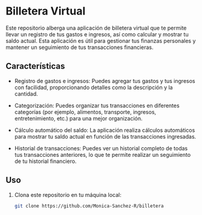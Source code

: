 # Billetera Virtual

Este repositorio alberga una aplicación de billetera virtual que te permite llevar un registro de tus gastos e ingresos, así como calcular y mostrar tu saldo actual. Esta aplicación es útil para gestionar tus finanzas personales y mantener un seguimiento de tus transacciones financieras.

## Características

- Registro de gastos e ingresos: Puedes agregar tus gastos y tus ingresos con facilidad, proporcionando detalles como la descripción y la cantidad.

- Categorización: Puedes organizar tus transacciones en diferentes categorías (por ejemplo, alimentos, transporte, ingresos, entretenimiento, etc.) para una mejor organización.

- Cálculo automático del saldo: La aplicación realiza cálculos automáticos para mostrar tu saldo actual en función de las transacciones ingresadas.

- Historial de transacciones: Puedes ver un historial completo de todas tus transacciones anteriores, lo que te permite realizar un seguimiento de tu historial financiero.

## Uso

1. Clona este repositorio en tu máquina local:

   ```bash
   git clone https://github.com/Monica-Sanchez-R/billetera
